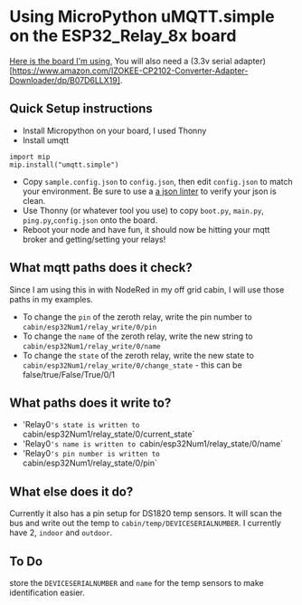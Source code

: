 # Using MicroPython uMQTT.simple on the ESP32_Relay_8x board
[Here is the board I'm using](https://www.amazon.com/Programmable-Channel-Development-Secondary-Projects/dp/B0C55SN32Q/), You will also need a (3.3v serial adapter)[https://www.amazon.com/IZOKEE-CP2102-Converter-Adapter-Downloader/dp/B07D6LLX19].
## Quick Setup instructions
- Install Micropython on your board, I used Thonny
- Install umqtt
```
import mip
mip.install("umqtt.simple")
```
- Copy `sample.config.json` to `config.json`, then edit `config.json` to match your environment. Be sure to use a [a json linter](https://jsonformatter.curiousconcept.com/) to verify your json is clean.
- Use Thonny (or whatever tool you use) to copy `boot.py`, `main.py`, `ping.py`,`config.json` onto the board.
- Reboot your node and have fun, it should now be hitting your mqtt broker and getting/setting your relays!

## What mqtt paths does it check?
Since I am using this in with NodeRed in my off grid cabin, I will use those paths in my examples.
- To change the `pin` of the zeroth relay, write the pin number to `cabin/esp32Num1/relay_write/0/pin`
- To change the `name` of the zeroth relay, write the new string to `cabin/esp32Num1/relay_write/0/name`
- To change the `state` of the zeroth relay, write the new state to `cabin/esp32Num1/relay_write/0/change_state` - this can be false/true/False/True/0/1
## What paths does it write to?
- 'Relay0`'s state is written to `cabin/esp32Num1/relay_state/0/current_state`
- 'Relay0`'s name is written to `cabin/esp32Num1/relay_state/0/name`
- 'Relay0`'s pin number is written to `cabin/esp32Num1/relay_state/0/pin`
## What else does it do?
Currently it also has a pin setup for DS1820 temp sensors. It will scan the bus and write out the temp to `cabin/temp/DEVICESERIALNUMBER`. I currently have 2, `indoor` and `outdoor`.
## To Do
store the `DEVICESERIALNUMBER` and `name` for the temp sensors to make identification easier. 

